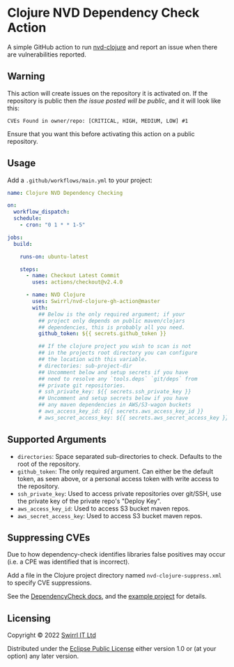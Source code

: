 # Clojure NVD Dependency Check Action

A simple GitHub action to run
[nvd-clojure](https://github.com/rm-hull/nvd-clojure) and report an issue when
there are vulnerabilities reported.

## Warning

This action will create issues on the repository it is activated on. If
the repository is public then *the issue posted will be public*, and it will
look like this:

```
CVEs Found in owner/repo: [CRITICAL, HIGH, MEDIUM, LOW] #1
```

Ensure that you want this before activating this action on a public repository.

## Usage

Add a `.github/workflows/main.yml` to your project:

```yml
name: Clojure NVD Dependency Checking

on:
  workflow_dispatch:
  schedule:
    - cron: "0 1 * * 1-5"

jobs:
  build:

    runs-on: ubuntu-latest

    steps:
      - name: Checkout Latest Commit
        uses: actions/checkout@v2.4.0

      - name: NVD Clojure
        uses: Swirrl/nvd-clojure-gh-action@master
        with:
          ## Below is the only required argument; if your
          ## project only depends on public maven/clojars 
          ## dependencies, this is probably all you need.
          github_token: ${{ secrets.github_token }}

          ## If the clojure project you wish to scan is not 
          ## in the projects root directory you can configure 
          ## the location with this variable.
          # directories: sub-project-dir
          ## Uncomment below and setup secrets if you have
          ## need to resolve any `tools.deps` `git/deps` from
          ## private git repositories.
          # ssh_private_key: ${{ secrets.ssh_private_key }}
          ## Uncomment and setup secrets below if you have 
          ## any maven dependencies in AWS/S3-wagon buckets
          # aws_access_key_id: ${{ secrets.aws_access_key_id }}
          # aws_secret_access_key: ${{ secrets.aws_secret_access_key }}
```


## Supported Arguments

* `directories`: Space separated sub-directories to check. Defaults to the root of the repository.
* `github_token`: The only required argument. Can either be the default token, as seen above, or a personal access token with write access to the repository.
* `ssh_private_key`: Used to access private repositories over git/SSH, use the private key of the private repo's "Deploy Key".
* `aws_access_key_id`: Used to access S3 bucket maven repos.
* `aws_secret_access_key`: Used to access S3 bucket maven repos.

## Suppressing CVEs

Due to how dependency-check identifies libraries false positives may occur
(i.e. a CPE was identified that is incorrect).

Add a file in the Clojure project directory named `nvd-clojure-suppress.xml` to
specify CVE suppressions.

See the [DependencyCheck docs](https://jeremylong.github.io/DependencyCheck/general/suppression.html),
and the [example project](https://github.com/Swirrl/nvd-clojure-gh-action/tree/master/example)
for details.

## Licensing

Copyright © 2022 [Swirrl IT Ltd](https://swirrl.com)

Distributed under the [Eclipse Public License](https://github.com/Swirrl/nvd-clojure-gh-action/blob/master/LICENSE) either version 1.0 or (at your option) any later version.
